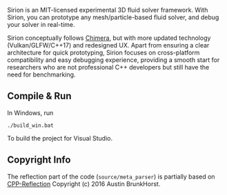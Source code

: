 Sirion is an MIT-licensed experimental 3D fluid solver framework. With Sirion, you can prototype any mesh/particle-based fluid solver, and debug your solver in real-time.

Sirion conceptually follows [Chimera](https://github.com/eilis-jung/Chimera-old), but with more updated technology (Vulkan/GLFW/C++17) and redesigned UX. Apart from ensuring a clear architecture for quick prototyping, Sirion focuses on cross-platform compatibility and easy debugging experience, providing a smooth start for researchers who are not professional C++ developers but still have the need for benchmarking.

## Compile & Run

In Windows, run 
```
./build_win.bat
```
To build the project for Visual Studio.

## Copyright Info

The reflection part of the code (`source/meta_parser`) is partially based on [CPP-Reflection](https://github.com/AustinBrunkHorst/CPP-Reflection) Copyright (c) 2016 Austin BrunkHorst.
